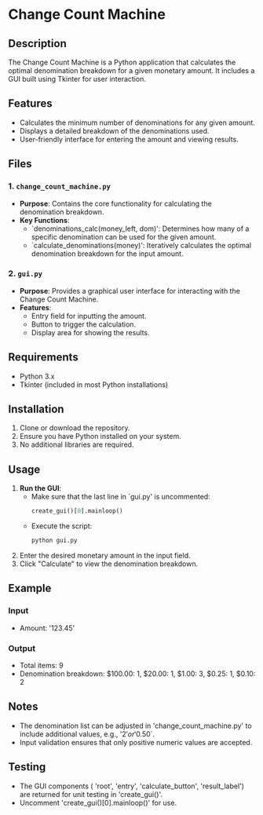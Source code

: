 # Change Count Machine

## Description
The Change Count Machine is a Python application that calculates the optimal denomination breakdown for a given monetary amount. It includes a GUI built using Tkinter for user interaction.

## Features
- Calculates the minimum number of denominations for any given amount.
- Displays a detailed breakdown of the denominations used.
- User-friendly interface for entering the amount and viewing results.

## Files
### 1. `change_count_machine.py`
- **Purpose**: Contains the core functionality for calculating the denomination breakdown.
- **Key Functions**:
  - `denominations_calc(money_left, dom)': Determines how many of a specific denomination can be used for the given amount.
  - `calculate_denominations(money)': Iteratively calculates the optimal denomination breakdown for the input amount.

### 2. `gui.py`
- **Purpose**: Provides a graphical user interface for interacting with the Change Count Machine.
- **Features**:
  - Entry field for inputting the amount.
  - Button to trigger the calculation.
  - Display area for showing the results.

## Requirements
- Python 3.x
- Tkinter (included in most Python installations)

## Installation
1. Clone or download the repository.
2. Ensure you have Python installed on your system.
3. No additional libraries are required.

## Usage
1. **Run the GUI**:
   - Make sure that the last line in `gui.py' is uncommented:
     ```python
     create_gui()[0].mainloop()
     ```
   - Execute the script:
     ```bash
     python gui.py
     ```
2. Enter the desired monetary amount in the input field.
3. Click "Calculate" to view the denomination breakdown.

## Example
### Input
- Amount: '123.45'
  
### Output
- Total items: 9
- Denomination breakdown: $100.00: 1, $20.00: 1, $1.00: 3, $0.25: 1, $0.10: 2

## Notes
- The denomination list can be adjusted in 'change_count_machine.py' to include additional values, e.g., '$2' or '$0.50`.
- Input validation ensures that only positive numeric values are accepted.

## Testing
- The GUI components ( 'root', 'entry', 'calculate_button', 'result_label') are returned for unit testing in 'create_gui()'.
- Uncomment 'create_gui()[0].mainloop()' for use.

